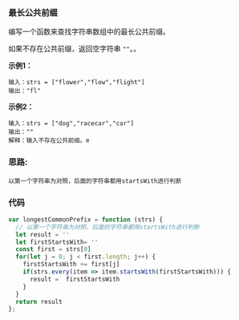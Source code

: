 ###  最长公共前缀

编写一个函数来查找字符串数组中的最长公共前缀。

如果不存在公共前缀，返回空字符串 `""`。。

**示例1：**

```
输入：strs = ["flower","flow","flight"]
输出："fl"
```

**示例2：**

```
输入：strs = ["dog","racecar","car"]
输出：""
解释：输入不存在公共前缀。e
```

### 思路:

 	以第一个字符串为对照，后面的字符串都用startsWith进行判断

### 代码

```js
var longestCommonPrefix = function (strs) {
  // 以第一个字符串为对照，后面的字符串都用startsWith进行判断
  let result = ''
  let firstStartsWith= ''
  const first = strs[0]
  for(let j = 0; j < first.length; j++) {
    firstStartsWith += first[j]
    if(strs.every(item => item.startsWith(firstStartsWith))) {
      result =  firstStartsWith
    }
  }
  return result
};
```



